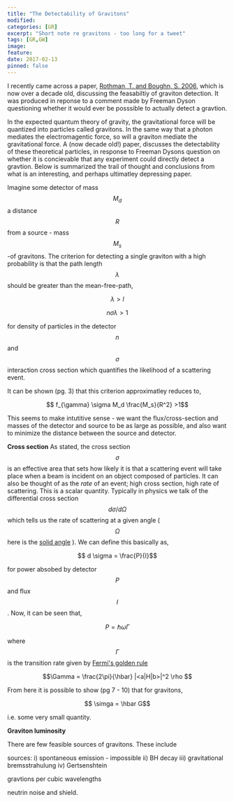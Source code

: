 ```yaml
---
title: "The Detectability of Gravitons"
modified:
categories: [GR]
excerpt: "Short note re gravitons - too long for a tweet"
tags: [GR,GW]
image:
feature:
date: 2017-02-13
pinned: false
---
```


I recently came across a paper, [Rothman, T. and Boughn, S. 2006](https://arxiv.org/pdf/gr-qc/0601043v3.pdf), which is now over a decade old, discussing the feasabiltiy of graviton detection. It was produced in reponse to a comment made by Freeman Dyson questioning whether it would ever be posssible to actually detect a gravtion.

In the expected quantum theory of gravity, the gravitational force will be quantized into particles called gravitons. In the same way that a photon mediates the electromagentic force, so will a graviton mediate the gravitational force. A (now decade old!) paper,  discusses the detectability of these theoretical particles, in response to Freeman Dysons question on whether it is concievable that any experiment could directly detect a gravtion. Below is summarized the trail of thought and conclusions from what is an interesting, and perhaps ultimatley depressing paper.


Imagine some detector of mass $$M_d$$ a distance $$ R$$ from a source - mass $$ M_s$$-of gravitons. The criterion for detecting a single graviton with a high probability is that the path length $$ \lambda$$ should be greater than the mean-free-path,

$$ \lambda > l$$

$$ n \sigma \lambda > 1$$

for density of particles in the detector $$n$$ and $$ \sigma$$ interaction cross section which quantifies the likelihood of a scattering event.

It can be shown (pg. 3) that this criterion approximatley reduces to,

$$ f_{\gamma} \sigma M_d \frac{M_s}{R^2} >1$$

This seems to make intutitive sense - we want the flux/cross-section and masses of the detector and source to be as large as possible, and also want to minimize the distance between the source and detector.


**Cross section**
As stated, the cross section $$ \sigma$$ is an effective area that sets how likely it is that a scattering event will take place when a beam is incident on an object composed of particles. It can also be thought of as the _rate_ of an event; high cross section, high rate of scattering. This is a scalar quantity. Typically in physics we talk of the differential cross section $$ d \sigma /d\Omega$$ which tells us the rate of scattering at a given angle ($$ \Omega$$ here is the [solid angle](https://en.wikipedia.org/wiki/Solid_angle) ). We can define this basically as,

$$ d \sigma = \frac{P}{I}$$

for power absobed by detector $$P$$ and flux $$ I$$. Now, it can be seen that,

$$ P = \hbar \omega \Gamma$$

where $$ \Gamma$$ is the transition rate given by [Fermi's golden rule](https://en.wikipedia.org/wiki/Fermi's_golden_rule)

$$\Gamma = \frac{2\pi}{\hbar} |<a|H|b>|^2 \rho $$

From here it is possible to show (pg 7 - 10) that for gravitons,

$$ \simga = \hbar G$$

i.e. some very small quantity.


**Graviton luminosity**

There are few feasible sources of gravitons. These include


sources:
i) spontaneous emission - impossible
ii) BH decay
iii) gravitational bremsstrahulung
iv) Gertsenshtein


gravtions per cubic wavelengths

neutrin noise and shield.
